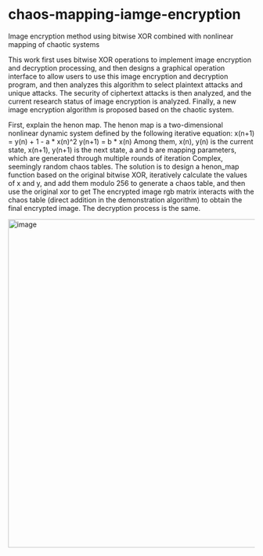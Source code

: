 # chaos-mapping-iamge-encryption
Image encryption method using bitwise XOR combined with nonlinear mapping of chaotic systems


This work first uses bitwise XOR operations to implement image encryption and decryption processing, and then designs a graphical operation interface to allow users to use this image encryption and decryption program, and then analyzes this algorithm to select plaintext attacks and unique attacks. The security of ciphertext attacks is then analyzed, and the current research status of image encryption is analyzed. Finally, a new image encryption algorithm is proposed based on the chaotic system.


First, explain the henon map. The henon map is a two-dimensional nonlinear dynamic system defined by the following iterative equation:
x(n+1) = y(n) + 1 - a * x(n)^2
y(n+1) = b * x(n)
Among them, x(n), y(n) is the current state, x(n+1), y(n+1) is the next state, a and b are mapping parameters, which are generated through multiple rounds of iteration Complex, seemingly random chaos tables.
The solution is to design a henon_map function based on the original bitwise XOR, iteratively calculate the values ​​of x and y, and add them modulo 256 to generate a chaos table, and then use the original xor to get The encrypted image rgb matrix interacts with the chaos table (direct addition in the demonstration algorithm) to obtain the final encrypted image. The decryption process is the same.

<img width="670" alt="image" src="https://github.com/forum-120/chaos-mapping-iamge-encryption/assets/71775813/886fb616-675f-4e3b-a4f2-687bec8d2cd8">
